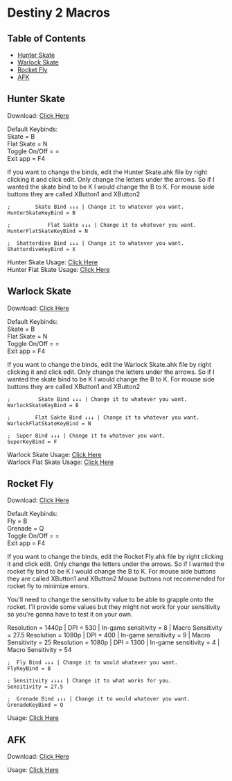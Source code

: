 # Destiny 2 Macros
  
  ## Table of Contents
  * [Hunter Skate](#hunter-skate)
  * [Warlock Skate](#warlock-skate)
  * [Rocket Fly](#rocket-fly)
  * [AFK](#afk)

  ## Hunter Skate
  Download: [Click Here](https://mega.nz/#P!AgHNAmIArlA0M3INk2O-9lKN3rjljHqLnu9CAw5at5Q8-3Xudvc0B_yReglsfHvFX2HAbhSUhbQ7t5tRTU-Jlv59sU-2NHCIpJCqgHNWgGlVNVhbyrw9r1knFsMS2wBWxkqQy7y4Jwc)
  
  Default Keybinds:<br/>
  Skate = B<br/>
  Flat Skate = N<br/>
  Toggle On/Off = =<br/>
  Exit app = F4<br/>
  
  If you want to change the binds, edit the Hunter Skate.ahk file by right clicking it and click edit.
  Only change the letters under the arrows. So if I wanted the skate bind to be K I would change the B to K. For mouse side buttons they are called XButton1 and XButton2
```
;        Skate Bind ↓↓↓ | Change it to whatever you want.
HunterSkateKeyBind = B

;            Flat Sakte ↓↓↓ | Change it to whatever you want.
HunterFlatSkateKeyBind = N

;  Shatterdive Bind ↓↓↓ | Change it to whatever you want.
ShatterdiveKeyBind = X
```
  Hunter Skate Usage: [Click Here](https://youtu.be/1JK1tbOjQcI)<br/>
  Hunter Flat Skate Usage: [Click Here](https://youtu.be/dxexie6Hg1M)<br/>
  
  ## Warlock Skate
  Download: [Click Here](https://mega.nz/#P!AgGoXBfNjpi_uVtewVroTRMl_mFlYLDyBJ1vx6ccxZmXCpWhBYLKqa6ft8NgkDiqv--7vNgmYWp1-KZnJxBX1-NYcbBjnBpGXhi09BZfybYY2DPKZ34AkTgINz8Hx5IIJTe5-ixWgeM)
  
  Default Keybinds:<br/>
  Skate = B<br/>
  Flat Skate = N<br/>
  Toggle On/Off = =<br/>
  Exit app = F4<br/>
  
  If you want to change the binds, edit the Warlock Skate.ahk file by right clicking it and click edit.
  Only change the letters under the arrows. So if I wanted the skate bind to be K I would change the B to K. For mouse side buttons they are called XButton1 and XButton2
```
;         Skate Bind ↓↓↓ | Change it to whatever you want.
WarlockSkateKeyBind = B

;        Flat Sakte Bind ↓↓↓ | Change it to whatever you want.
WarlockFlatSkateKeyBind = N

;  Super Bind ↓↓↓ | Change it to whatever you want.
SuperKeyBind = F
```
  Warlock Skate Usage: [Click Here](https://youtu.be/a6Cv_LOeTMc)<br/>
  Warlock Flat Skate Usage: [Click Here](https://youtu.be/8dBiK6m_uzI)<br/>
  
  ## Rocket Fly
  Download: [Click Here](https://mega.nz/#P!AgGt1DCNqso_KzR0WagdBOtDAUBy9nwXGsfS96qxfDEpbC6oPA-EifHDY9YiSfFD8wMHZTMn0swt9KWDuAXL7DHJtz26VIXU2f-Wodx_EVeKQ5HAYMFHNYs4ADB7QcqovntuNE7koK8)
  
  Default Keybinds:<br/>
  Fly = B<br/>
  Grenade = Q<br/>
  Toggle On/Off = =<br/>
  Exit app = F4<br/>
  
  If you want to change the binds, edit the Rocket Fly.ahk file by right clicking it and click edit.
  Only change the letters under the arrows. So if I wanted the rocket fly bind to be K I would change the B to K. For mouse side buttons they are called XButton1 and XButton2 Mouse buttons not recommended for rocket fly to minimize errors.<br/>
  
  You'll need to change the sensitivity value to be able to grapple onto the rocket. I'll provide some values but they might not work for your sensitivity so you're gonna have to test it on your own.<br/>
  
  Resolution = 1440p | DPI = 530 | In-game sensitivity = 8 | Macro Sensitivity = 27.5
  Resolution = 1080p | DPI = 400 | In-game sensitivity = 9 | Macro Sensitivity = 25
  Resolution = 1080p | DPI = 1300 | In-game sensitivity = 4 | Macro Sensitivity = 54
```
;  Fly Bind ↓↓↓ | Change it to would whatever you want.
FlyKeyBind = B

; Sensitivity ↓↓↓↓ | Change it to what works for you.
Sensitivity = 27.5

;  Grenade Bind ↓↓↓ | Change it to would whatever you want.
GrenadeKeyBind = Q
```
  
  Usage: [Click Here]()
  
  ## AFK
  Download: [Click Here](https://mega.nz/#P!AgHsDmVMvotTvwqpsjqnl8ZudUIq2_D-k3p0rAsFvkcv9mu7QmGsttlQ-oLfdexYuoU7L04i8gEjR-uyEHxTQbxsPj4RhDDsDW01VlNY9oOxUXKSba_9j1qxoODjT4TVkHkMUKipZ5E)
  
  Usage: [Click Here]()